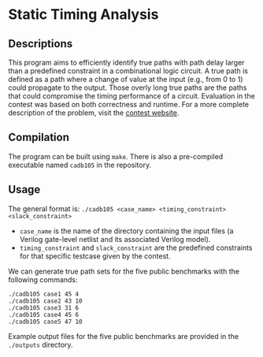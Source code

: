 # Static Timing Analysis
## Descriptions
This program aims to efficiently identify true paths with path delay larger than a predefined constraint in a combinational logic circuit. A true path is defined as a path where a change of value at the input (e.g., from  0 to 1) could propagate to the output. Those overly long true paths are the paths that could compromise the timing performance of a circuit. Evaluation in the contest was based on both correctness and runtime. For a more complete description of the problem, visit the [contest website](https://cad-contest-2016.el.cycu.edu.tw/Problem_D/default.html).

## Compilation
The program can be built using ```make```. There is also a pre-compiled executable named ```cadb105``` in the repository.

## Usage
The general format is:
```./cadb105 <case_name> <timing_constraint> <slack_constraint>```
- ```case_name``` is the name of the directory containing the input files (a Verilog gate-level netlist and its associated Verilog model).
- ```timing_constraint``` and ```slack_constraint``` are the predefined constraints for that specific testcase given by the contest. 

We can generate true path sets for the five public benchmarks with the following commands:
```
./cadb105 case1 45 4
./cadb105 case2 43 10
./cadb105 case3 31 6
./cadb105 case4 45 6
./cadb105 case5 47 10
```
Example output files for the five public benchmarks are provided in the ```./outputs``` directory.
